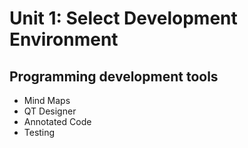 # Unit 1: Select Development Environment

## Programming development tools

- Mind Maps
- QT Designer
- Annotated Code
- Testing


